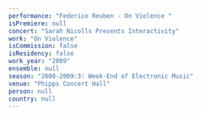 ```yaml
---
performance: "Federico Reuben - On Violence "
isPremiere: null
concert: "Sarah Nicolls Presents Interactivity"
work: "On Violence"
isCommission: false
isResidency: false
work_year: "2009"
ensemble: null
season: "2008-2009:3: Week-End of Electronic Music"
venue: "Phipps Concert Hall"
person: null
country: null
---
```


